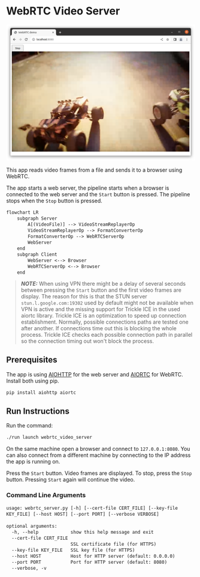 # WebRTC Video Server

![](screenshot.png)<br>

This app reads video frames from a file and sends it to a browser using WebRTC.

The app starts a web server, the pipeline starts when a browser is connected to the web server and the `Start` button is pressed. The pipeline stops when the `Stop` button is pressed.

```mermaid
flowchart LR
    subgraph Server
        A[(VideoFile)] --> VideoStreamReplayerOp
        VideoStreamReplayerOp --> FormatConverterOp
        FormatConverterOp --> WebRTCServerOp
        WebServer
    end
    subgraph Client
        WebServer <--> Browser
        WebRTCServerOp <--> Browser
    end
```

> **_NOTE:_** When using VPN there might be a delay of several seconds between pressing the `Start` button and the first video frames are display. The reason for this is that the STUN server `stun.l.google.com:19302` used by default might not be available when VPN is active and the missing support for Trickle ICE in the used aiortc library. Trickle ICE is an optimization to speed up connection establishment. Normally, possible connections paths are tested one after another. If connections time out this is blocking the whole process. Trickle ICE checks each possible connection path in parallel so the connection timing out won't block the process.

## Prerequisites

The app is using [AIOHTTP](https://docs.aiohttp.org/en/stable/) for the web server and [AIORTC](https://github.com/aiortc/aiortc) for WebRTC. Install both using pip.

```bash
pip install aiohttp aiortc
```

## Run Instructions

Run the command:

```bash
./run launch webrtc_video_server
```

On the same machine open a browser and connect to `127.0.0.1:8080`. You can also connect from a different machine by connecting to the IP address the app is running on.

Press the `Start` button. Video frames are displayed. To stop, press the `Stop` button. Pressing `Start` again will continue the video.

### Command Line Arguments

```
usage: webrtc_server.py [-h] [--cert-file CERT_FILE] [--key-file KEY_FILE] [--host HOST] [--port PORT] [--verbose VERBOSE]

optional arguments:
  -h, --help            show this help message and exit
  --cert-file CERT_FILE
                        SSL certificate file (for HTTPS)
  --key-file KEY_FILE   SSL key file (for HTTPS)
  --host HOST           Host for HTTP server (default: 0.0.0.0)
  --port PORT           Port for HTTP server (default: 8080)
  --verbose, -v
```
